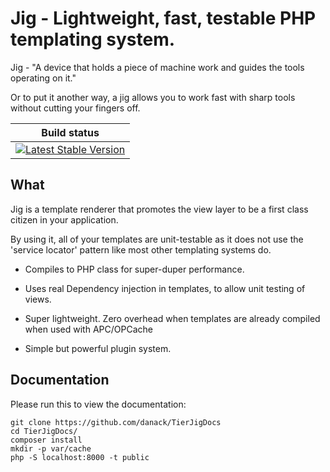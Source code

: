 # Jig - Lightweight, fast, testable PHP templating system.

Jig - "A device that holds a piece of machine work and guides the tools operating on it."

Or to put it another way, a jig allows you to work fast with sharp tools without cutting your fingers off.


<table>
    <thead>
        <tr>
            <th>Build status</th>
        </tr>
    </thead>
    <tbody>
        <tr>
            <td>
                <a href="https://travis-ci.org/Danack/Jig ">
                    <img src="https://travis-ci.org/Danack/Jig.png" alt="Latest Stable Version" style="max-width:100%;">
                </a>
            </td>
        </tr>
    </tbody>
</table>


## What

Jig is a template renderer that promotes the view layer to be a first class citizen in your application.

By using it, all of your templates are unit-testable as it does not use the 'service locator' pattern like most other templating systems do.

* Compiles to PHP class for super-duper performance.

* Uses real Dependency injection in templates, to allow unit testing of views.  

* Super lightweight. Zero overhead when templates are already compiled when used with APC/OPCache

* Simple but powerful plugin system.

## Documentation

Please run this to view the documentation:

```
git clone https://github.com/danack/TierJigDocs
cd TierJigDocs/
composer install
mkdir -p var/cache
php -S localhost:8000 -t public
```

